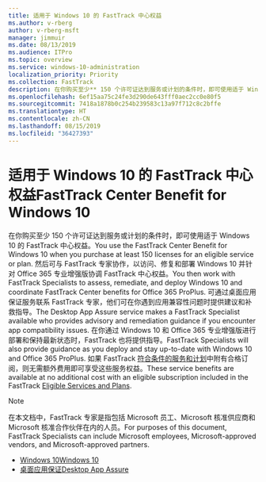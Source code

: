 ```yaml
---
title: 适用于 Windows 10 的 FastTrack 中心权益
ms.author: v-rberg
author: v-rberg-msft
manager: jimmuir
ms.date: 08/13/2019
ms.audience: ITPro
ms.topic: overview
ms.service: windows-10-administration
localization_priority: Priority
ms.collection: FastTrack
description: 在你购买至少** 150 个许可证达到服务或计划的条件时，即可使用适于 Windows 10 的 FastTrack 中心权益。
ms.openlocfilehash: 6ef15aa75c24fe3d290de643fff0aec2cc0e80f5
ms.sourcegitcommit: 7418a1878b0c254b239583c13a97f712c8c2bffe
ms.translationtype: HT
ms.contentlocale: zh-CN
ms.lasthandoff: 08/15/2019
ms.locfileid: "36427393"
---
```

# <a name="fasttrack-center-benefit-for-windows-10"></a><span data-ttu-id="c0097-103">适用于 Windows 10 的 FastTrack 中心权益</span><span class="sxs-lookup"><span data-stu-id="c0097-103">FastTrack Center Benefit for Windows 10</span></span>

<span data-ttu-id="c0097-104">在你购买至少 150 个许可证达到服务或计划的条件时，即可使用适于 Windows 10 的 FastTrack 中心权益。</span><span class="sxs-lookup"><span data-stu-id="c0097-104">You use the FastTrack Center Benefit for Windows 10 when you purchase  at least  150 licenses for an eligible service or plan.</span></span> <span data-ttu-id="c0097-105">然后可与 FastTrack 专家协作，以访问、修复和部署 Windows 10 并针对 Office 365 专业增强版协调 FastTrack 中心权益。</span><span class="sxs-lookup"><span data-stu-id="c0097-105">You then work with FastTrack Specialists to assess, remediate, and deploy Windows 10 and coordinate FastTrack Center benefits for Office 365 ProPlus.</span></span> <span data-ttu-id="c0097-106">可通过桌面应用保证服务联系 FastTrack 专家，他们可在你遇到应用兼容性问题时提供建议和补救指导。</span><span class="sxs-lookup"><span data-stu-id="c0097-106">The Desktop App Assure service makes a FastTrack Specialist available who provides advisory and remediation guidance if you encounter app compatibility issues.</span></span>  <span data-ttu-id="c0097-107">在你通过 Windows 10 和 Office 365 专业增强版进行部署和保持最新状态时，FastTrack 也将提供指导。</span><span class="sxs-lookup"><span data-stu-id="c0097-107">FastTrack Specialists will also provide guidance as you deploy and stay up-to-date with Windows 10 and Office 365 ProPlus.</span></span> <span data-ttu-id="c0097-108">如果 FastTrack [符合条件的服务和计划](M365-eligible-services-and-plans.md)中附有合格订阅，则无需额外费用即可享受这些服务权益。</span><span class="sxs-lookup"><span data-stu-id="c0097-108">These service benefits are available at no additional cost with an eligible subscription included in the FastTrack [Eligible Services and Plans](M365-eligible-services-and-plans.md).</span></span>
  
> [!NOTE]
> <span data-ttu-id="c0097-109">在本文档中，FastTrack 专家是指包括 Microsoft 员工、Microsoft 核准供应商和 Microsoft 核准合作伙伴在内的人员。</span><span class="sxs-lookup"><span data-stu-id="c0097-109">For purposes of this document, FastTrack Specialists can include Microsoft employees, Microsoft-approved vendors, and Microsoft-approved partners.</span></span> 
    
- [<span data-ttu-id="c0097-110">Windows 10</span><span class="sxs-lookup"><span data-stu-id="c0097-110">Windows 10</span></span>](Win-10-windows-10.md)
- [<span data-ttu-id="c0097-111">桌面应用保证</span><span class="sxs-lookup"><span data-stu-id="c0097-111">Desktop App Assure</span></span>](Win-10-desktop-app-assure.md)
  

  

 